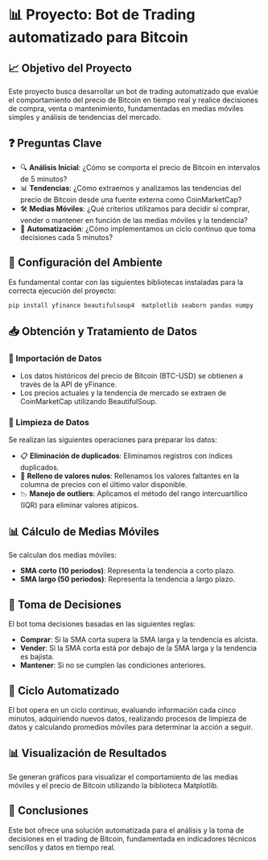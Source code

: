 
# 📊 Proyecto: Bot de Trading automatizado para Bitcoin

## 📈 Objetivo del Proyecto
Este proyecto busca desarrollar un bot de trading automatizado que evalúe el comportamiento del precio de Bitcoin en tiempo real y realice decisiones de compra, venta o mantenimiento, fundamentadas en medias móviles simples y análisis de tendencias del mercado.

## ❓ Preguntas Clave
- 🔍 **Análisis Inicial**: ¿Cómo se comporta el precio de Bitcoin en intervalos de 5 minutos?
- 📊 **Tendencias**: ¿Cómo extraemos y analizamos las tendencias del precio de Bitcoin desde una fuente externa como CoinMarketCap?
- 🛠️ **Medias Móviles**: ¿Qué criterios utilizamos para decidir si comprar, vender o mantener en función de las medias móviles y la tendencia?
- 🔄 **Automatización**: ¿Cómo implementamos un ciclo continuo que toma decisiones cada 5 minutos?

## 🚀 Configuración del Ambiente
Es fundamental contar con las siguientes bibliotecas instaladas para la correcta ejecución del proyecto:

```bash
pip install yfinance beautifulsoup4  matplotlib seaborn pandas numpy
```

## 📥 Obtención y Tratamiento de Datos
### 📂 Importación de Datos
- Los datos históricos del precio de Bitcoin (BTC-USD) se obtienen a través de la API de yFinance.
- Los precios actuales y la tendencia de mercado se extraen de CoinMarketCap utilizando BeautifulSoup.

### 🧹 Limpieza de Datos
Se realizan las siguientes operaciones para preparar los datos:
- 📋 **Eliminación de duplicados**: Eliminamos registros con índices duplicados.
- 🧽 **Relleno de valores nulos**: Rellenamos los valores faltantes en la columna de precios con el último valor disponible.
- 📉 **Manejo de outliers**: Aplicamos el método del rango intercuartílico (IQR) para eliminar valores atípicos.

## 📊 Cálculo de Medias Móviles
Se calculan dos medias móviles:
- **SMA corto (10 periodos)**: Representa la tendencia a corto plazo.
- **SMA largo (50 periodos)**: Representa la tendencia a largo plazo.

## 🤖 Toma de Decisiones
El bot toma decisiones basadas en las siguientes reglas:
- **Comprar**: Si la SMA corta supera la SMA larga y la tendencia es alcista.
- **Vender**: Si la SMA corta está por debajo de la SMA larga y la tendencia es bajista.
- **Mantener**: Si no se cumplen las condiciones anteriores.

## 🔄 Ciclo Automatizado
El bot opera en un ciclo continuo, evaluando información cada cinco minutos, adquiriendo nuevos datos, realizando procesos de limpieza de datos y calculando promedios móviles para determinar la acción a seguir.

## 📊 Visualización de Resultados
Se generan gráficos para visualizar el comportamiento de las medias móviles y el precio de Bitcoin utilizando la biblioteca Matplotlib.

## 📝 Conclusiones
Este bot ofrece una solución automatizada para el análisis y la toma de decisiones en el trading de Bitcoin, fundamentada en indicadores técnicos sencillos y datos en tiempo real.
